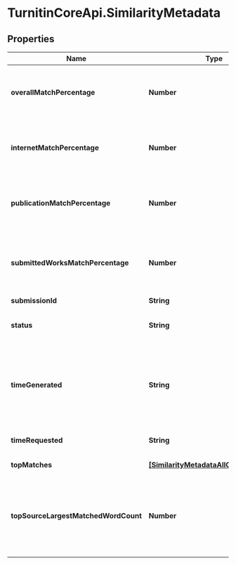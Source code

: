 # TurnitinCoreApi.SimilarityMetadata

## Properties

Name | Type | Description | Notes
------------ | ------------- | ------------- | -------------
**overallMatchPercentage** | **Number** | Represents the percentage match against all sources | 
**internetMatchPercentage** | **Number** | Represents the percentage match against internet | [optional] 
**publicationMatchPercentage** | **Number** | Represents the percentage match against all publications | [optional] 
**submittedWorksMatchPercentage** | **Number** | Represents the percentage match against all submitted works | [optional] 
**submissionId** | **String** |  | 
**status** | **String** | possible values PENDING, COMPLETE | 
**timeGenerated** | **String** | Time the report finished generating.  If not set the report has not finished generating | 
**timeRequested** | **String** | Time the report was requested | 
**topMatches** | [**[SimilarityMetadataAllOfTopMatches]**](SimilarityMetadataAllOfTopMatches.md) | Top matches | 
**topSourceLargestMatchedWordCount** | **Number** | Largest individual matched word count, 0 if there isn&#39;t a match to this submission. | 


